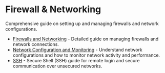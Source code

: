 # Firewall & Networking

Comprehensive guide on setting up and managing firewalls and network configurations.

- [Firewalls and Networking](firewalls_networking.md) - Detailed guide on managing firewalls and network connections.
- [Network Configuration and Monitoring](network_configuration_monitoring.md) - Understand network configurations and how to monitor network activity and performance.
- [SSH](ssh.md) - Secure Shell (SSH) guide for remote login and secure communication over unsecured networks.